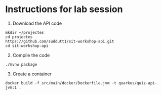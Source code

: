 # Instructions for lab session


1. Download the API code 
```
mkdir ~/projectes
cd projectes
https://github.com/suddutt1/sit-workshop-api.git
cd sit-workshop-api
```
2. Compile the code 

```
./mvnw package
```
3. Create a container  
```
docker build -f src/main/docker/Dockerfile.jvm -t quarkus/quiz-api-jvm:1 .

```
